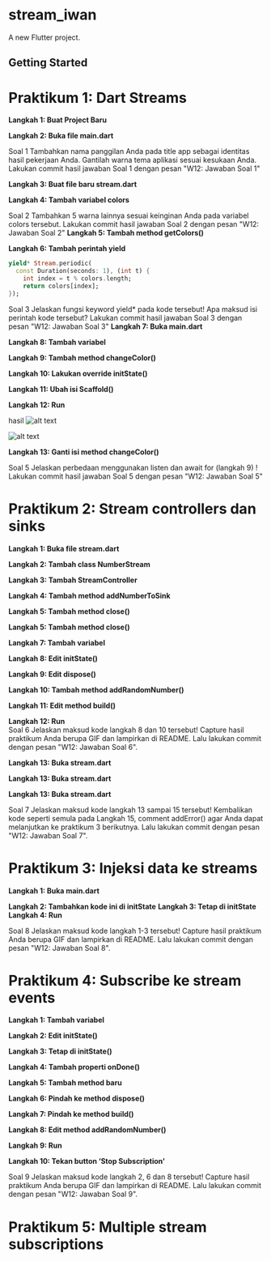 # stream_iwan

A new Flutter project.

## Getting Started

# Praktikum 1: Dart Streams

**Langkah 1: Buat Project Baru**

**Langkah 2: Buka file main.dart**

Soal 1
Tambahkan nama panggilan Anda pada title app sebagai identitas hasil pekerjaan Anda.
Gantilah warna tema aplikasi sesuai kesukaan Anda.
Lakukan commit hasil jawaban Soal 1 dengan pesan "W12: Jawaban Soal 1"

**Langkah 3: Buat file baru stream.dart**

**Langkah 4: Tambah variabel colors**

Soal 2
Tambahkan 5 warna lainnya sesuai keinginan Anda pada variabel colors tersebut.
Lakukan commit hasil jawaban Soal 2 dengan pesan "W12: Jawaban Soal 2"
**Langkah 5: Tambah method getColors()**

**Langkah 6: Tambah perintah yield**
```dart
yield* Stream.periodic(
  const Duration(seconds: 1), (int t) {
    int index = t % colors.length;
    return colors[index];
});
```
Soal 3
Jelaskan fungsi keyword yield* pada kode tersebut!
Apa maksud isi perintah kode tersebut?
Lakukan commit hasil jawaban Soal 3 dengan pesan "W12: Jawaban Soal 3"
**Langkah 7: Buka main.dart**

**Langkah 8: Tambah variabel**

**Langkah 9: Tambah method changeColor()**

**Langkah 10: Lakukan override initState()**

**Langkah 11: Ubah isi Scaffold()**

**Langkah 12: Run**

hasil
![alt text](lib/images/01.png)

![alt text](lib/images/01.gif)


**Langkah 13: Ganti isi method changeColor()**

Soal 5
Jelaskan perbedaan menggunakan listen dan await for (langkah 9) !
Lakukan commit hasil jawaban Soal 5 dengan pesan "W12: Jawaban Soal 5"


# Praktikum 2: Stream controllers dan sinks

**Langkah 1: Buka file stream.dart**

**Langkah 2: Tambah class NumberStream**

**Langkah 3: Tambah StreamController**

**Langkah 4: Tambah method addNumberToSink**

**Langkah 5: Tambah method close()**

**Langkah 5: Tambah method close()**

**Langkah 7: Tambah variabel**

**Langkah 8: Edit initState()**

**Langkah 9: Edit dispose()**

**Langkah 10: Tambah method addRandomNumber()**

**Langkah 11: Edit method build()**

**Langkah 12: Run**\
Soal 6
Jelaskan maksud kode langkah 8 dan 10 tersebut!
Capture hasil praktikum Anda berupa GIF dan lampirkan di README.
Lalu lakukan commit dengan pesan "W12: Jawaban Soal 6".

**Langkah 13: Buka stream.dart**

**Langkah 13: Buka stream.dart**

**Langkah 13: Buka stream.dart**

Soal 7
Jelaskan maksud kode langkah 13 sampai 15 tersebut!
Kembalikan kode seperti semula pada Langkah 15, comment addError() agar Anda dapat melanjutkan ke praktikum 3 berikutnya.
Lalu lakukan commit dengan pesan "W12: Jawaban Soal 7".

# Praktikum 3: Injeksi data ke streams

**Langkah 1: Buka main.dart**

**Langkah 2: Tambahkan kode ini di initState**
**Langkah 3: Tetap di initState**
**Langkah 4: Run**

Soal 8
Jelaskan maksud kode langkah 1-3 tersebut!
Capture hasil praktikum Anda berupa GIF dan lampirkan di README.
Lalu lakukan commit dengan pesan "W12: Jawaban Soal 8".

# Praktikum 4: Subscribe ke stream events

**Langkah 1: Tambah variabel**

**Langkah 2: Edit initState()**

**Langkah 3: Tetap di initState()**

**Langkah 4: Tambah properti onDone()**

**Langkah 5: Tambah method baru**

**Langkah 6: Pindah ke method dispose()**

**Langkah 7: Pindah ke method build()**

**Langkah 8: Edit method addRandomNumber()**

**Langkah 9: Run**

**Langkah 10: Tekan button ‘Stop Subscription'**


Soal 9
Jelaskan maksud kode langkah 2, 6 dan 8 tersebut!
Capture hasil praktikum Anda berupa GIF dan lampirkan di README.
Lalu lakukan commit dengan pesan "W12: Jawaban Soal 9".

# Praktikum 5: Multiple stream subscriptions
